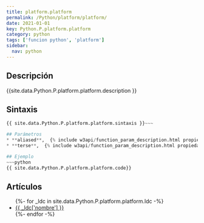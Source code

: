 ```yaml
---
title: platform.platform
permalink: /Python/platform/platform/
date: 2021-01-01
key: Python.P.platform.platform
category: python
tags: ['funcion python', 'platform']
sidebar: 
  nav: python
---
```


## Descripción
{{site.data.Python.P.platform.platform.description }}

## Sintaxis
~~~python
{{ site.data.Python.P.platform.platform.sintaxis }}~~~

## Parámetros
* **aliased**,  {% include w3api/function_param_description.html propiedad=site.data.Python.P.platform.platform valor="aliased" %}
* **terse**,  {% include w3api/function_param_description.html propiedad=site.data.Python.P.platform.platform valor="terse" %}

## Ejemplo
~~~python
{{ site.data.Python.P.platform.platform.code}}
~~~

## Artículos
<ul>
{%- for _ldc in site.data.Python.P.platform.platform.ldc -%}
   <li>
       <a href="{{_ldc['url'] }}">{{ _ldc['nombre'] }}</a>
   </li>
{%- endfor -%}
</ul>

